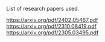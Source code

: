 List of research papers used. 


https://arxiv.org/pdf/2402.05467.pdf   
https://arxiv.org/pdf/2310.08419.pdf  
https://arxiv.org/pdf/2305.03495.pdf


